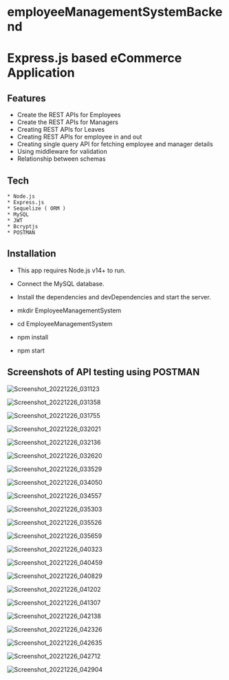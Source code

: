# employeeManagementSystemBackend

# Express.js based eCommerce Application


## Features
   * Create the REST APIs for Employees
   * Create the REST APIs for Managers
   * Creating REST APIs for Leaves
   * Creating REST APIs for employee in and out
   * Creating single query API for fetching employee and manager details
   * Using middleware for validation
   * Relationship between schemas
   



## Tech

    * Node.js
    * Express.js
    * Sequelize ( ORM )
    * MySQL
    * JWT
    * Bcryptjs
    * POSTMAN



## Installation

   * This app requires Node.js v14+ to run.
   * Connect the MySQL database.
   

   * Install the dependencies and devDependencies and start the server.
   * mkdir EmployeeManagementSystem
   * cd EmployeeManagementSystem
   
   

   * npm install 
   

   * npm start
   
## Screenshots of API testing using POSTMAN

 ![Screenshot_20221226_031123](https://user-images.githubusercontent.com/110043892/209482632-ae7d2d83-c084-4c7d-81df-8750fc970a3f.png)
   
    
![Screenshot_20221226_031358](https://user-images.githubusercontent.com/110043892/209482672-9fe2107c-cd9b-4e27-8e9d-bc60026e6b4a.png)



     
![Screenshot_20221226_031755](https://user-images.githubusercontent.com/110043892/209482745-45fa4cbf-73e9-4f97-842c-92efdec534e8.png)

![Screenshot_20221226_032021](https://user-images.githubusercontent.com/110043892/209482796-733c034d-d19f-4d08-b249-31760e152b9d.png)

![Screenshot_20221226_032136](https://user-images.githubusercontent.com/110043892/209482821-d5353db7-b107-43f5-9255-e1b88b13b96f.png)

![Screenshot_20221226_032620](https://user-images.githubusercontent.com/110043892/209482911-a57c7cf7-c4f3-45e1-80d0-9326795b2e52.png)

![Screenshot_20221226_033529](https://user-images.githubusercontent.com/110043892/209483056-82479c3f-8f86-487f-b150-3a3fef7cb2d2.png)



![Screenshot_20221226_034050](https://user-images.githubusercontent.com/110043892/209483127-d8b53ad1-12ca-44f9-96bf-19424d86c274.png)


![Screenshot_20221226_034557](https://user-images.githubusercontent.com/110043892/209483199-179cc7d4-a894-456b-ac22-9448e1fe7a42.png)



![Screenshot_20221226_035303](https://user-images.githubusercontent.com/110043892/209483291-4569111b-f0d3-4539-a724-53fd6debe43a.png)


![Screenshot_20221226_035526](https://user-images.githubusercontent.com/110043892/209483317-90448391-f62f-4a6c-af8e-faaa94f2be50.png)


![Screenshot_20221226_035659](https://user-images.githubusercontent.com/110043892/209483331-31b3fe29-4357-40bf-9c09-f755fa20f82a.png)



![Screenshot_20221226_040323](https://user-images.githubusercontent.com/110043892/209483419-c159ae2d-5f40-4325-8f30-35b100b16bac.png)



![Screenshot_20221226_040459](https://user-images.githubusercontent.com/110043892/209483457-262b53c5-7fa5-49ab-a425-d83e8821f9c5.png)



![Screenshot_20221226_040829](https://user-images.githubusercontent.com/110043892/209483530-08c138ea-9903-4f03-834a-f0b33461efea.png)



![Screenshot_20221226_041202](https://user-images.githubusercontent.com/110043892/209483619-e0b6eb65-c09e-4140-b2c9-e7e4b1a643f7.png)




![Screenshot_20221226_041307](https://user-images.githubusercontent.com/110043892/209483638-7d8b11d7-2a54-4dd9-8fd7-ca8c93f4781f.png)




![Screenshot_20221226_042138](https://user-images.githubusercontent.com/110043892/209483816-3e701623-7372-4c86-a28b-79478418d17d.png)




![Screenshot_20221226_042326](https://user-images.githubusercontent.com/110043892/209483856-7c7d5285-e76f-47ca-baf1-8b2fa3e5f270.png)




![Screenshot_20221226_042635](https://user-images.githubusercontent.com/110043892/209483927-62108169-2ec6-45fd-8039-d326f6ead468.png)




![Screenshot_20221226_042712](https://user-images.githubusercontent.com/110043892/209483939-fbe02afe-a4eb-4767-8ff7-ed165e380d3d.png)




![Screenshot_20221226_042904](https://user-images.githubusercontent.com/110043892/209483979-a044f24a-c60b-4279-8977-9ad114d4161a.png)




